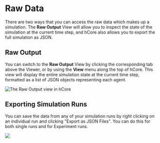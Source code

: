 # Raw Data

There are two ways that you can access the raw data which makes up a simulation. The **Raw Output** View will allow you to inspect the state of the simulation at the current time step, and hCore also allows you to export the full simulation as JSON.

## Raw Output

You can switch to the **Raw Output** View by clicking the corresponding tab above the Viewer, or by using the **View** menu along the top of hCore. This view will display the entire simulation state at the current time step, formatted as a list of JSON objects representing each agent.

![The Raw Output view in hCore](../../.gitbook/assets/image%20%2837%29.png)

## Exporting Simulation Runs

You can save the data from any of your simulation runs by right clicking on an individual run and clicking "Export as JSON Files". You can do this for both single runs and for Experiment runs.

![](../../.gitbook/assets/screen-shot-2020-06-18-at-7.41.03-pm.png)

